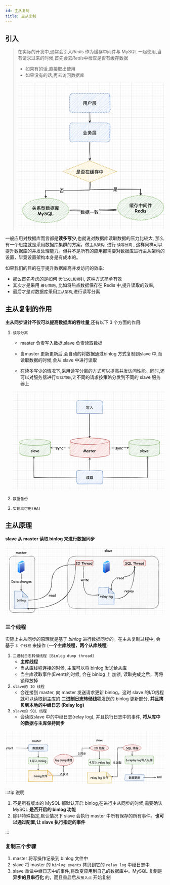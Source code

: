 ```yaml
---
id: 主从复制
title: 主从复制
---
```




## 引入

>  在实际的开发中,通常会引入*Redis* 作为缓存中间件与 MySQL 一起使用,当有请求过来的时候,首先会去*Redis*中检查是否有缓存数据
>
> - 如果有的话,直接取出使用
> - 如果没有的话,再去访问数据库
>
> ![image-20220925170133788](./image/主从复制/image-20220925170133788.png)

一般应用对数据库而言都是**读多写少**,也就说对数据库读取数据的压力比较大, 那么有一个思路就是采用数据库集群的方案，做`主从架构`, 进行 `读写分离` , 这样同样可以提升数据库的并发处理能力。但并不是所有的应用都需要对数据库进行主从架构的设置，毕竟设置架构本身是有成本的。

如果我们的目的在于提升数据库高并发访问的效率:

- 那么首先考虑的是如何 `优化SQL和索引`, 这种方式简单有效
- 其次才是采用 `缓存策略`, 比如将热点数据保存在 Redis 中,提升读取的效率,
- 最后才是对数据库采用`主从架构`,进行读写分离

## 主从复制的作用

**主从同步设计不仅可以提高数据库的吞吐量**,还有以下 3 个方面的作用:

1. `读写分离`

   - master 负责写入数据,slave 负责读取数据

   - 当master 更新更新后,会自动的将数据通过binlog 方式复制到slave 中,而读取数据的时候,会从 slave 中进行读取

   - 在读多写少的情况下,采用读写分离的方式可以提高并发访问性能。同时,还可以对服务器进行`负载均衡`,让不同的请求按策略分发到不同的 slave 服务器上

     

   ![image-20220925171005140](./image/主从复制/image-20220925171005140.png)

2. `数据备份`

3. `实现高可用(HA)`

## 主从原理

**slave 从 master 读取 binlog 来进行数据同步**

![image-20220925220316220](./image/主从复制/image-20220925220316220.png)

### 三个线程

实际上主从同步的原理就是基于 *binlog* 进行数据同步的。在主从复制过程中, 会基于 `3 个线程` 来操作 (**一个主库线程，两个从库线程**)

1. `二进制日志转储线程 [Binlog dump thread]`
   - **主库线程** 
   - 当从库线程连接的时候, 主库可以将 binlog 发送给从库
   - 当主库读取事件(Event)的时候, 会在 binlog 上 加锁, 读取完成之后，再将锁释放掉
2. `slave的 IO 线程`
   - 会连接到 master, 向 master 发送请求更新 binlog。这时 slave 的I/O线程就可以读取到主库的 **二进制日志转储线程**发送的 binlog 更新部分, **并且拷贝到本地的中继日志 (Relay log)** 
3. `slave的 SQL 线程`
   - 会读取slave 中的中继日志(relay log), 并且执行日志中的事件, **将从库中的数据与主库保持同步**

![image-20220925222104712](./image/主从复制/image-20220925222104712.png)

:::tip 说明

1. 不是所有版本的 MySQL 都默认开启 binlog,在进行主从同步的时候,需要确认MySQL **是否开启的 binlog 功能**
2. 除非特殊指定,默认情况下 slave 会执行 master 中所有保存的所有事件。**也可以通过配置,让 slave 执行指定的事件**

:::

### 复制三个步骤

1. master 将写操作记录到 binlog 文件中
2. slave 将 master 的 *`binlog events`* 拷贝到它的 `relay log` 中继日志中
3. slave 重做中继日志中的事件,将改变应用到自己的数据库中。MySQL 复制是**异步的且串行化** 的，而且重启后从`接入点` 开始复制